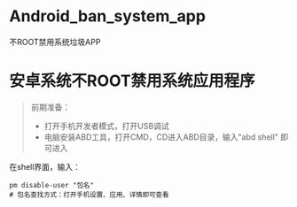 # Android_ban_system_app
不ROOT禁用系统垃圾APP

# 安卓系统不ROOT禁用系统应用程序



> 前期准备：
>
> * 打开手机开发者模式，打开USB调试
> * 电脑安装ABD工具，打开CMD，CD进入ABD目录，输入"abd shell" 即可进入

在shell界面，输入：

```shell
pm disable-user "包名"
# 包名查找方式：打开手机设置、应用、详情即可查看
```

